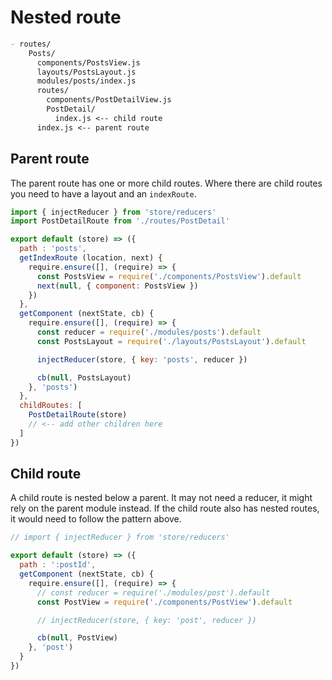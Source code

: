# Nested route

```md
- routes/
    Posts/
      components/PostsView.js
      layouts/PostsLayout.js
      modules/posts/index.js
      routes/
        components/PostDetailView.js
        PostDetail/
          index.js <-- child route
      index.js <-- parent route
```

## Parent route
The parent route has one or more child routes. Where there are child routes you need to have a layout and an `indexRoute`.

```js
import { injectReducer } from 'store/reducers'
import PostDetailRoute from './routes/PostDetail'

export default (store) => ({
  path : 'posts',
  getIndexRoute (location, next) {
    require.ensure([], (require) => {
      const PostsView = require('./components/PostsView').default
      next(null, { component: PostsView })
    })
  },
  getComponent (nextState, cb) {
    require.ensure([], (require) => {
      const reducer = require('./modules/posts').default
      const PostsLayout = require('./layouts/PostsLayout').default

      injectReducer(store, { key: 'posts', reducer })

      cb(null, PostsLayout)
    }, 'posts')
  },
  childRoutes: [
    PostDetailRoute(store)
    // <-- add other children here
  ]
})

```

## Child route
A child route is nested below a parent. It may not need a reducer, it might rely on the parent module instead. If the child route also has nested routes, it would need to follow the pattern above.

```js
// import { injectReducer } from 'store/reducers'

export default (store) => ({
  path : ':postId',
  getComponent (nextState, cb) {
    require.ensure([], (require) => {
      // const reducer = require('./modules/post').default
      const PostView = require('./components/PostView').default

      // injectReducer(store, { key: 'post', reducer })

      cb(null, PostView)
    }, 'post')
  }
})
```
